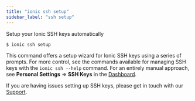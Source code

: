 ```yaml
---
title: "ionic ssh setup"
sidebar_label: "ssh setup"
---
```





Setup your Ionic SSH keys automatically

```shell
$ ionic ssh setup
```

This command offers a setup wizard for Ionic SSH keys using a series of prompts. For more control, see the commands available for managing SSH keys with the `ionic ssh --help` command. For an entirely manual approach, see **Personal Settings** => **SSH Keys** in the [Dashboard](https://dashboard.ionicframework.com/settings/ssh-keys).

If you are having issues setting up SSH keys, please get in touch with our [Support](https://ion.link/support-request).